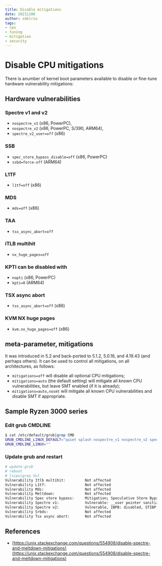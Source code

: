 ```yaml
---
title: Disable mitigations
date: 20211106
author: sdelrio
tags:
- cpu
- tuning
- mitigation
- security
---
```


# Disable CPU mitigations

There is anumber of kernel boot parameters available to disable or fine-tune hardware vulnerability mitigations:

## Hardware vulnerabilities

### Spectre v1 and v2

* `nospectre_v1` (x86, PowerPC), 
* `nospectre_v2` (x86, PowerPC, S/390, ARM64), 
* `spectre_v2_user=off` (x86)


### SSB

* `spec_store_bypass_disable=off` (x86, PowerPC)
* `ssbd=force-off` (ARM64)

### L1TF

* `l1tf=off` (x86)

### MDS

* `mds=off` (x86)

### TAA

* `tsx_async_abort=off`

### iTLB multihit

* `nx_huge_pages=off`

### KPTI can be disabled with 

* `nopti` (x86, PowerPC) 
* `kpti=0` (ARM64)

### TSX async abort

* `tsx_async_abort=off` (x86)

### KVM NX huge pages

* `kvm.nx_huge_pages=off` (x86)

## meta-parameter, mitigations

It was introduced in 5.2 and back-ported to 5.1.2, 5.0.16, and 4.19.43 (and perhaps others). It can be used to control all mitigations, on all architectures, as follows:

* `mitigations=off` will disable all optional CPU mitigations;
* `mitigations=auto` (the default setting) will mitigate all known CPU vulnerabilities, but leave SMT enabled (if it is already);
* `mitigations=auto,nosmt` will mitigate all known CPU vulnerabilities and disable SMT if appropriate.

## Sample Ryzen 3000 series

### Edit grub CMDLINE
```bash
$ cat /etc/default/grub|grep CMD
GRUB_CMDLINE_LINUX_DEFAULT="quiet splash nospectre_v1 nospectre_v2 spectre_v2_user=off"
GRUB_CMDLINE_LINUX=""
```

### Update grub and restart

```bash
# update-grub
# reboot
# lscpu|grep Vul
Vulnerability Itlb multihit:         Not affected
Vulnerability L1tf:                  Not affected
Vulnerability Mds:                   Not affected
Vulnerability Meltdown:              Not affected
Vulnerability Spec store bypass:     Mitigation; Speculative Store Bypass disabled via prctl and seccomp
Vulnerability Spectre v1:            Vulnerable: __user pointer sanitization and usercopy barriers only; no swapgs barriers
Vulnerability Spectre v2:            Vulnerable, IBPB: disabled, STIBP: disabled
Vulnerability Srbds:                 Not affected
Vulnerability Tsx async abort:       Not affected
```

## References

* [https://unix.stackexchange.com/questions/554908/disable-spectre-and-meltdown-mitigations](https://unix.stackexchange.com/questions/554908/disable-spectre-and-meltdown-mitigations)
